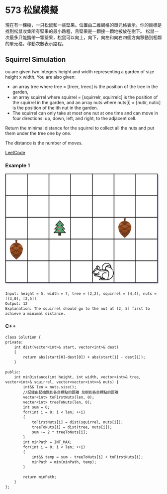 # 573 松鼠模擬

現在有一棵樹，一只松鼠和一些堅果。位置由二維網格的單元格表示。你的目標是找到松鼠收集所有堅果的最小路程，且堅果是一顆接一顆地被放在樹下。
松鼠一次最多只能攜帶一顆堅果，松鼠可以向上，向下，向左和向右四個方向移動到相鄰的單元格。移動次數表示路程。


##  Squirrel Simulation

ou are given two integers height and width representing a garden of size height x width. You are also given:

* an array tree where tree = [treer, treec] is the position of the tree in the garden,
* an array squirrel where squirrel = [squirrelr, squirrelc] is the position of the squirrel in the garden,
and an array nuts where nuts[i] = [nutir, nutic] is the position of the ith nut in the garden.
* The squirrel can only take at most one nut at one time and can move in four directions: up, down, left, and right, to the adjacent cell.

Return the minimal distance for the squirrel to collect all the nuts and put them under the tree one by one.

The distance is the number of moves.


[LeetCode](https://leetcode-cn.com/squirrel-simulation/)

### Example 1

<img src="img/573.jpg" width = "500"/>

```
Input: height = 5, width = 7, tree = [2,2], squirrel = [4,4], nuts = [[3,0], [2,5]]
Output: 12
Explanation: The squirrel should go to the nut at [2, 5] first to achieve a minimal distance.
```

### C++ 

```
class Solution {
private:
    int dist(vector<int>& start, vector<int>& dest)
    {
        return abs(start[0]-dest[0]) + abs(start[1] - dest[1]);
    }

public:
    int minDistance(int height, int width, vector<int>& tree, vector<int>& squirrel, vector<vector<int>>& nuts) {
        int&& len = nuts.size();
        //記錄由起始點到各目標點的距離 及樹到各目標點的距離
        vector<int> toFirstNuts(len, 0);
        vector<int> treeToNuts(len, 0);
        int sum = 0;
        for(int i = 0; i < len; ++i)
        {
            toFirstNuts[i] = dist(squirrel, nuts[i]);
            treeToNuts[i] = dist(tree, nuts[i]);
            sum += 2 * treeToNuts[i];
        }
        int minPath = INT_MAX;
        for(int i = 0; i < len; ++i)
        {
            int&& temp = sum - treeToNuts[i] + toFirstNuts[i];
            minPath = min(minPath, temp);
        }

        return minPath;
    }
};
```
